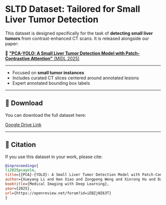 # SLTD Dataset: Tailored for Small Liver Tumor Detection

This dataset is designed specifically for the task of **detecting small liver tumors** from contrast-enhanced CT scans. It is released alongside our paper:

📄 [**"PCA-YOLO: A Small Liver Tumor Detection Model with Patch-Contrastive Attention"** (MIDL 2025)](https://openreview.net/pdf?id=iEBZjNZ63T)

---

- Focused on **small tumor instances**
- Includes curated CT slices centered around annotated lesions
- Expert annotated bounding box labels

---

## 🔗 Download

You can download the full dataset here:

[Google Drive Link](https://drive.google.com/drive/folders/11Um7nUdTTOzUqBtl2eO1Iq5ky9xTFkqH?usp=drive_link)

---

## 📌 Citation

If you use this dataset in your work, please cite:

```bibtex
@inproceedings{
li2025pcayolo,
title={{PCA}-{YOLO}: A Small Liver Tumor Detection Model with Patch-Contrastive Attention},
author={Xueyang Li and Han Xiao and Zongpeng Weng and Xinrong Hu and Danny Chen and Yiyu Shi},
booktitle={Medical Imaging with Deep Learning},
year={2025},
url={https://openreview.net/forum?id=iEBZjNZ63T}
}


